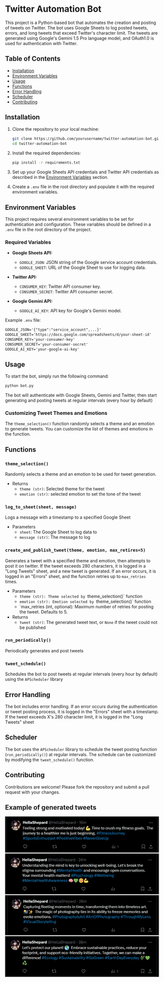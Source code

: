 # Twitter Automation Bot

This project is a Python-based bot that automates the creation and posting of tweets on Twitter. The bot uses Google Sheets to log posted tweets, errors, and long tweets that exceed Twitter's character limit. The tweets are generated using Google's Gemini 1.5 Pro language model, and OAuth1.0 is used for authentication with Twitter.

## Table of Contents

- [Installation](#installation)
- [Environment Variables](#environment-variables)
- [Usage](#usage)
- [Functions](#functions)
- [Error Handling](#error-handling)
- [Scheduler](#scheduler)
- [Contributing](#contributing)

## Installation

1. Clone the repository to your local machine:

    ```bash
    git clone https://github.com/yourusername/twitter-automation-bot.git
    cd twitter-automation-bot
    ```

2. Install the required dependencies:

    ```bash
    pip install -r requirements.txt
    ```

3. Set up your Google Sheets API credentials and Twitter API credentials as described in the [Environment Variables](#environment-variables) section.

4. Create a `.env` file in the root directory and populate it with the required environment variables.

## Environment Variables

This project requires several environment variables to be set for authentication and configuration. These variables should be defined in a `.env` file in the root directory of the project.

### Required Variables

- **Google Sheets API:**
    - `GOOGLE_JSON`: JSON string of the Google service account credentials.
    - `GOOGLE_SHEET`: URL of the Google Sheet to use for logging data.

- **Twitter API:**
    - `CONSUMER_KEY`: Twitter API consumer key.
    - `CONSUMER_SECRET`: Twitter API consumer secret.

- **Google Gemini API:**
    - `GOOGLE_AI_KEY`: API key for Google's Gemini model.

Example `.env` file:

```plaintext
GOOGLE_JSON='{"type":"service_account",...}'
GOOGLE_SHEET='https://docs.google.com/spreadsheets/d/your-sheet-id'
CONSUMER_KEY='your-consumer-key'
CONSUMER_SECRET='your-consumer-secret'
GOOGLE_AI_KEY='your-google-ai-key'
```
## Usage
To start the bot, simply run the following command:
```python
python bot.py
```
The bot will authenticate with Google Sheets, Gemini and Twitter, then start generating and posting tweets at regular intervals (every hour by default)

### Customizing Tweet Themes and Emotions
The `theme_selection()` function randomly selects a theme and an emotion to generate tweets. You can customize the list of themes and emotions in the function.

## Functions
### `theme_selection()`
Randomly selects a theme and an emotion to be used for tweet generation.
* Returns
    * `theme (str)`: Selected theme for the tweet
    * `emotion (str)`: selected emotion to set the tone of the tweet

### `log_to_sheet(sheet, message)`
Logs a message with a timestamp to a specified Google Sheet
* Parameters
    * `sheet`: The Google Sheet to log data to
    * `message (str)`: The message to log

### `create_and_publish_tweet(theme, emotion, max_retires=5)`
Generates a tweet with a specified theme and emotion, then attempts to post it on twitter. If the tweet exceeds 280 characters, it is logged in a "Long Tweets" sheet, and a new tweet is generated. If an error occurs, it is logged in an "Errors" sheet, and the function retries up to `max_retries` times.
* Parameters
    * `theme (str): Theme selected by `theme_selection()` function
    * `emotion (str): Emotion selected by `theme_selection()` function
    * `max_retries (int, optional): Maximum number of retries for posting the tweet. Defaults to 5.
* Returns
    * `tweet (str)`: The generated tweet text, or `None` if the tweet could not be published

### `run_periodically()`
Periodically generates and post tweets

### `tweet_schedule()`
Schedules the bot to post tweets at regular intervals (every hour by default) using the `APScheduler` library

## Error Handling
The bot includes error handling. If an error occurs during the authentication or tweet posting process, it is logged in the "Errors" sheet with a timestamp. If the tweet exceeds X's 280 character limit, it is logged in the "Long Tweets" sheet

## Scheduler
The bot uses the `APScheduler` library to schedule the tweet posting function (`run_periodically()`) at regular intervals. The schedule can be customized by modifying the `tweet_schedule()` function.

## Contributing
Contributions are welcome! Please fork the repository and submit a pull request with your changes.

## Example of generated tweets
![Example tweet](screenshots/Example1.png)
![Example tweet](screenshots/Example2.png)
![Example tweet](screenshots/Example3.png)
![Example tweet](screenshots/Example4.png)